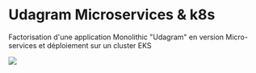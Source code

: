 # Udagram Microservices & k8s
Factorisation d'une application Monolithic "Udagram" en version Micro-services et déploiement sur un cluster EKS

<img src="https://github.com/github/tonydja//workflows/main.yml/badge.svg" />
